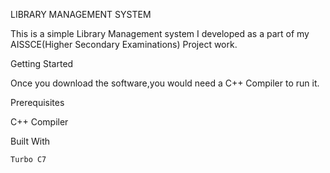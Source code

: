 LIBRARY MANAGEMENT SYSTEM

This is a simple Library Management system I developed as a part of my AISSCE(Higher Secondary Examinations) Project work.


Getting Started

Once you download the software,you would need a C++ Compiler to run it.

Prerequisites

C++ Compiler


Built With

    Turbo C7 


